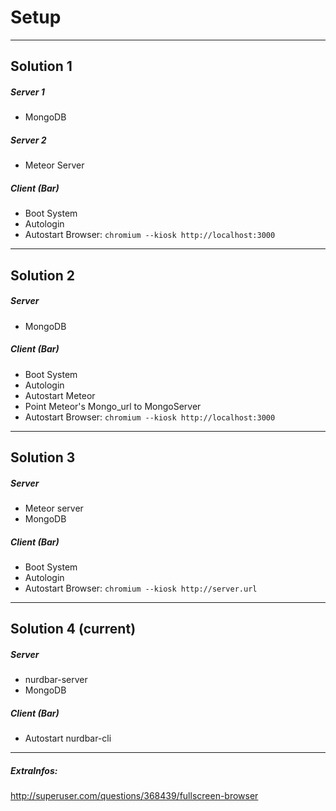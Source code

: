 # Setup

---

## Solution 1
##### Server 1
* MongoDB

##### Server 2
* Meteor Server

##### Client (Bar)
* Boot System
* Autologin
* Autostart Browser:  `chromium --kiosk http://localhost:3000`

---

## Solution 2
##### Server
* MongoDB

##### Client (Bar)
* Boot System
* Autologin
* Autostart Meteor
* Point Meteor's Mongo_url to MongoServer
* Autostart Browser:  `chromium --kiosk http://localhost:3000`

---

## Solution 3
##### Server
* Meteor server
* MongoDB

##### Client (Bar)
* Boot System
* Autologin
* Autostart Browser:  `chromium --kiosk http://server.url`

---

## Solution 4 (current)
##### Server
* nurdbar-server
* MongoDB

##### Client (Bar)
* Autostart nurdbar-cli

---


##### ExtraInfos:
http://superuser.com/questions/368439/fullscreen-browser  
